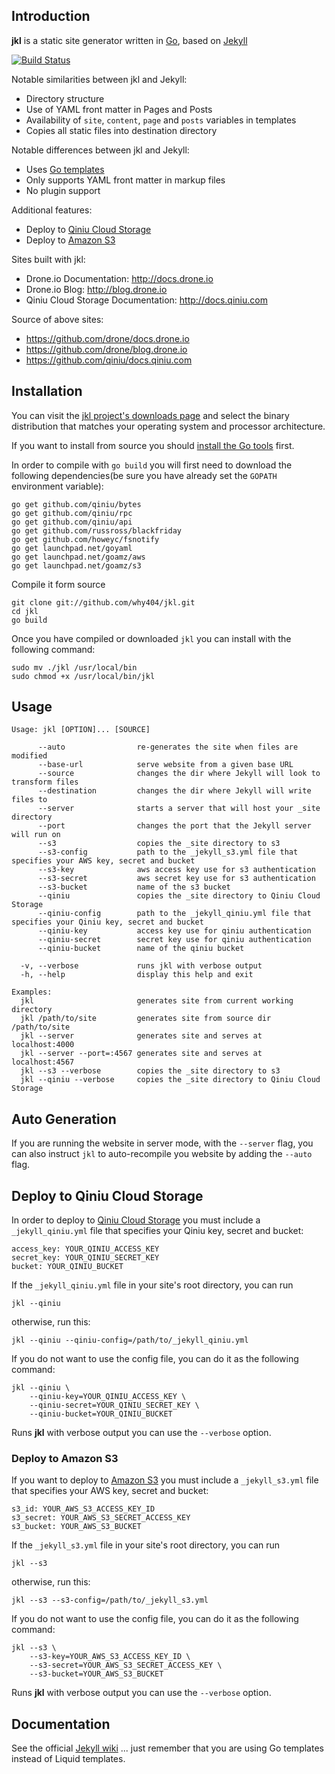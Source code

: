 ## Introduction

**jkl** is a static site generator written in [Go](http://www.golang.org),
based on [Jekyll](https://github.com/mojombo/jekyll)

[![Build Status](https://drone.io/github.com/why404/jkl/status.png)](https://drone.io/github.com/why404/jkl/latest)

Notable similarities between jkl and Jekyll:

* Directory structure
* Use of YAML front matter in Pages and Posts
* Availability of `site`, `content`, `page` and `posts` variables in templates
* Copies all static files into destination directory

Notable differences between jkl and Jekyll:

* Uses [Go templates](http://www.golang.org/pkg/text/template)
* Only supports YAML front matter in markup files
* No plugin support

Additional features:

* Deploy to [Qiniu Cloud Storage](http://www.qiniu.com/)
* Deploy to [Amazon S3](http://aws.amazon.com/s3/)

Sites built with jkl:

* Drone.io Documentation: <http://docs.drone.io>
* Drone.io Blog: <http://blog.drone.io>
* Qiniu Cloud Storage Documentation: <http://docs.qiniu.com>

Source of above sites:

* <https://github.com/drone/docs.drone.io>
* <https://github.com/drone/blog.drone.io>
* <https://github.com/qiniu/docs.qiniu.com>

## Installation

You can visit the [jkl project's downloads page](https://github.com/why404/jkl/tags) and select the binary distribution that matches your operating system and processor architecture.

If you want to install from source you should [install the Go tools](http://golang.org/doc/install) first.

In order to compile with `go build` you will first need to download
the following dependencies(be sure you have already set the `GOPATH` environment variable):

```
go get github.com/qiniu/bytes
go get github.com/qiniu/rpc
go get github.com/qiniu/api
go get github.com/russross/blackfriday
go get github.com/howeyc/fsnotify
go get launchpad.net/goyaml
go get launchpad.net/goamz/aws
go get launchpad.net/goamz/s3
```

Compile it form source

```
git clone git://github.com/why404/jkl.git
cd jkl
go build
```

Once you have compiled or downloaded `jkl` you can install with the following command:

```
sudo mv ./jkl /usr/local/bin
sudo chmod +x /usr/local/bin/jkl
```

## Usage

```
Usage: jkl [OPTION]... [SOURCE]

      --auto                re-generates the site when files are modified
      --base-url            serve website from a given base URL
      --source              changes the dir where Jekyll will look to transform files
      --destination         changes the dir where Jekyll will write files to
      --server              starts a server that will host your _site directory
      --port                changes the port that the Jekyll server will run on
      --s3                  copies the _site directory to s3
      --s3-config           path to the _jekyll_s3.yml file that specifies your AWS key, secret and bucket
      --s3-key              aws access key use for s3 authentication
      --s3-secret           aws secret key use for s3 authentication
      --s3-bucket           name of the s3 bucket
      --qiniu               copies the _site directory to Qiniu Cloud Storage
      --qiniu-config        path to the _jekyll_qiniu.yml file that specifies your Qiniu key, secret and bucket
      --qiniu-key           access key use for qiniu authentication
      --qiniu-secret        secret key use for qiniu authentication
      --qiniu-bucket        name of the qiniu bucket

  -v, --verbose             runs jkl with verbose output
  -h, --help                display this help and exit

Examples:
  jkl                       generates site from current working directory
  jkl /path/to/site         generates site from source dir /path/to/site
  jkl --server              generates site and serves at localhost:4000
  jkl --server --port=:4567 generates site and serves at localhost:4567
  jkl --s3 --verbose        copies the _site directory to s3
  jkl --qiniu --verbose     copies the _site directory to Qiniu Cloud Storage
```

## Auto Generation

If you are running the website in server mode, with the `--server` flag, you can
also instruct `jkl` to auto-recompile you website by adding the `--auto` flag.

## Deploy to Qiniu Cloud Storage

In order to deploy to [Qiniu Cloud Storage](http://www.qiniu.com/) you must include a `_jekyll_qiniu.yml` file that specifies your Qiniu key, secret and bucket:

```
access_key: YOUR_QINIU_ACCESS_KEY
secret_key: YOUR_QINIU_SECRET_KEY
bucket: YOUR_QINIU_BUCKET
```

If the `_jekyll_qiniu.yml` file in your site's root directory, you can run 

```
jkl --qiniu
```
otherwise, run this:

```
jkl --qiniu --qiniu-config=/path/to/_jekyll_qiniu.yml
```

If you do not want to use the config file, you can do it as the following command:

```
jkl --qiniu \ 
    --qiniu-key=YOUR_QINIU_ACCESS_KEY \
    --qiniu-secret=YOUR_QINIU_SECRET_KEY \
    --qiniu-bucket=YOUR_QINIU_BUCKET
```

Runs **jkl** with verbose output you can use the `--verbose` option.

### Deploy to Amazon S3

If you want to deploy to [Amazon S3](http://aws.amazon.com/s3/) you must include a `_jekyll_s3.yml` file that specifies your AWS key, secret and bucket:

```
s3_id: YOUR_AWS_S3_ACCESS_KEY_ID
s3_secret: YOUR_AWS_S3_SECRET_ACCESS_KEY
s3_bucket: YOUR_AWS_S3_BUCKET
```
If the `_jekyll_s3.yml` file in your site's root directory, you can run 

```
jkl --s3
```
otherwise, run this:

```
jkl --s3 --s3-config=/path/to/_jekyll_s3.yml
```

If you do not want to use the config file, you can do it as the following command:

```
jkl --s3 \ 
    --s3-key=YOUR_AWS_S3_ACCESS_KEY_ID \
    --s3-secret=YOUR_AWS_S3_SECRET_ACCESS_KEY \
    --s3-bucket=YOUR_AWS_S3_BUCKET
```

Runs **jkl** with verbose output you can use the `--verbose` option.


## Documentation

See the official [Jekyll wiki](https://github.com/mojombo/jekyll/wiki)
... just remember that you are using Go templates instead of Liquid templates.

